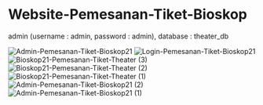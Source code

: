# Website-Pemesanan-Tiket-Bioskop

admin (username : admin, password : admin),
database : theater_db

![Admin-Pemesanan-Tiket-Bioskop21](https://user-images.githubusercontent.com/121206148/211131424-63b75599-cc9a-48e1-a05c-ddcab00dd66d.png)
![Login-Pemesanan-Tiket-Bioskop21](https://user-images.githubusercontent.com/121206148/211131425-ef998464-45a5-472e-a580-5b5ff4932fa4.png)
![Bioskop21-Pemesanan-Tiket-Theater (3)](https://user-images.githubusercontent.com/121206148/211131428-c172f71d-95e8-4bea-b1bb-e2087d88f509.png)
![Bioskop21-Pemesanan-Tiket-Theater (2)](https://user-images.githubusercontent.com/121206148/211131430-113b22eb-94a9-4e5a-ab20-cba09cefa1f3.png)
![Bioskop21-Pemesanan-Tiket-Theater (1)](https://user-images.githubusercontent.com/121206148/211131431-ce670976-0e96-442f-b9a3-b7a21a63ce1e.png)
![Admin-Pemesanan-Tiket-Bioskop21 (2)](https://user-images.githubusercontent.com/121206148/211131434-633f5168-0e5d-4ccf-8160-62f8a05d9d26.png)
![Admin-Pemesanan-Tiket-Bioskop21 (1)](https://user-images.githubusercontent.com/121206148/211131435-d6fac633-b1f8-4bdc-bb09-386441d32971.png)
